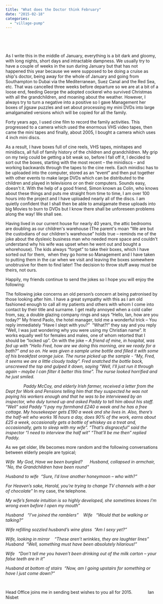 ```yaml
---
title: "What does the Doctor think February"
date: "2015-02-18"
categories: 
  - "village-pump"
---
```


 

 

As I write this in the middle of January, everything is a bit dark and gloomy, with long nights, short days and intractable dampness. We usually try to have a couple of weeks in the sun during January but that has not happened this year because we were supposed to be doing a cruise as ship's doctor, being away for the whole of January and going from Southampton to Dubai via the Mediterranean, Suez Canal and the Red Sea, etc. That was cancelled three weeks before departure so we are at a bit of a loose end, feeding George the adopted cockerel who survived Christmas with all the grandchildren, and moaning about the weather. However, I always try to turn a negative into a positive so I gave Management her boxes of jigsaw puzzles and set about processing my mini DVDs into large amalgamated versions which will be copied for all the family.

Forty years ago, I used cine film to record the family activities. This progressed to a camera which used the enormous VHS video tapes, then came the mini tapes and finally, about 2005, I bought a camera which uses 4 inch mini discs.

As a result, I have boxes full of cine reels, VHS tapes, minitapes and minidiscs, all full of family history of the children and grandchildren. My grip on my twig could be getting a bit weak so, before I fall off it, I decided to sort out the boxes, starting with the most recent – the minidiscs – and working backwards through the tapes to the cine reels. Each minidisc has to be uploaded into the computer, stored as an “event” and then put together with other events to make large DVDs which can be distributed to the children and played in televisions or on their computers. Sounds easy, doesn't it. With the help of a good friend, Simon known as Colin, who knows about these things and puts me straight from time to time, I am over 100 hours into the project and I have uploaded nearly all of the discs. I am quietly confident that I shall then be able to amalgamate these uploads into big Movies to burn to DVDs but I know there shall be unforeseen problems along the way! We shall see.

Having lived in our current house for nearly 40 years, the attic bedrooms are doubling as our children's warehouse (The parent's moan “We are but the custodians of our children's warehouse” holds true – reminds me of the joke about the dyslexic business man who needed more space and couldn't understand why his wife was upset when he went out and bought a whorehouse). The kids always “forget” to take their boxes, which I have sorted out for them,  when they go home so Management and I have taken to putting them in the car when we visit and leaving the boxes somewhere unobtrusive for them to find later! The decision to throw stuff away must be theirs, not ours.

Happily, my friends continue to send the jokes so I hope you will enjoy the following:

The following joke concerns an old person’s concern at being patronised by those looking after him. I have a great sympathy with this as I am old fashioned enough to call all my patients and others with whom I come into contact by their title and surname. I get really annoyed when a cold caller from, say, a double glazing company rings and says “Hello, Ian, how are you today?” My friend Paolo, the hotel manager, told me a wonderful trick – You reply immediately “Have I slept with you?”  “What?!” they say and you reply “Well, I was just wondering why you were using my Christian name”. It works equally well for females and males, one of whom retorted that I should be “locked up”. On with the joke – _A friend of mine, in hospital, was fed up with “Hello Fred, how are we doing this morning, are we ready for a bath?” and so on. He was given a sample urine bottle and filled it with some of his breakfast orange juice. The nurse picked up the sample - “My, Fred, it seems we are a little cloudy today”. Fred snatched the bottle back, unscrewed the top and gulped it down, saying “Well, I’ll just run it through again – maybe I can filter it better this time”. The nurse looked horrified and he just smiled._

               _Paddy McCoy, and elderly Irish farmer, received a letter from the Dept for Work and Pensions telling him that they suspected he was not paying his workers enough and that he was to be interviewed by an inspector, who duly turned up and asked Paddy to tell him about his staff. “Well” said Paddy “I pay my farmhand £240 a week and he has a free cottage. My housekeeper gets £190 a week and she lives in. Also, there’s the half-wit who works 16 hours a day, does 90% of the work, earns about £25 a week, occasionally gets a bottle of whiskey as a treat and, occasionally, gets to sleep with my wife”. “That’s disgraceful” said the inspector “I need to interview the half wit” “That’ll be me then” replied Paddy._

As we get older, life becomes more random and the following conversations between elderly people are typical;

_Wife  My God, Have we been burgled?      Husband, collapsed in armchair, “No, the Grandchildren have been round”_

_Husband to wife  “Sure, I’d love another honeymoon – who with?”_

_For Heaven’s sake, Harold, you’re trying to change TV channels with a bar of chocolate”_ In my case, the telephone.

_My wife’s female intuition is so highly developed, she sometimes knows I’m wrong even before I open my mouth”_

_Husband   “I’ve joined the ramblers”    Wife   “Would that be walking or talking?”_

_Wife refilling sozzled husband’s wine glass  “Am I sexy yet?”_

_Wife, looking in mirror    “These aren’t wrinkles, they are laughter lines”   Husband  “Well, something must have been absolutely hilarious!”_

_Wife   “Don’t tell me you haven’t been drinking out of the milk carton – your false teeth are in it”_

_Husband at bottom of stairs  “Now, am I going upstairs for something or have I just come down?”_

 

Head Office joins me in sending best wishes to you all for 2015.             Ian Nisbet
